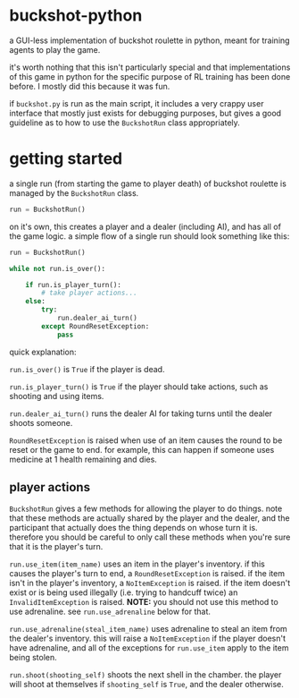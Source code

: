 # buckshot-python 

a GUI-less implementation of buckshot roulette in python, meant for training agents to play the game.

it's worth nothing that this isn't particularly special and that implementations of this game in python for the specific purpose of RL training has been done before.  I mostly did this because it was fun.

if `buckshot.py` is run as the main script, it includes a very crappy user interface that mostly just exists for debugging purposes, but gives a good guideline as to how to use the `BuckshotRun` class appropriately.

# getting started

a single run (from starting the game to player death) of buckshot roulette is managed by the `BuckshotRun` class.

```python
run = BuckshotRun()
```

on it's own, this creates a player and a dealer (including AI), and has all of the game logic.  a simple flow of a single run should look something like this:

```python
run = BuckshotRun()

while not run.is_over():

    if run.is_player_turn():
        # take player actions...
    else:
        try:
            run.dealer_ai_turn()
        except RoundResetException:
            pass
```

quick explanation:

`run.is_over()` is `True` if the player is dead.

`run.is_player_turn()` is `True` if the player should take actions, such as shooting and using items.

`run.dealer_ai_turn()` runs the dealer AI for taking turns until the dealer shoots someone.

`RoundResetException` is raised when use of an item causes the round to be reset or the game to end.  for example, this can happen if someone uses medicine at 1 health remaining and dies.

## player actions

`BuckshotRun` gives a few methods for allowing the player to do things.  note that these methods are actually shared by the player and the dealer, and the participant that actually does the thing depends on whose turn it is.  therefore you should be careful to only call these methods when you're sure that it is the player's turn.

`run.use_item(item_name)` uses an item in the player's inventory.  if this causes the player's turn to end, a `RoundResetException` is raised.  if the item isn't in the player's inventory, a `NoItemException` is raised.  if the item doesn't exist or is being used illegally (i.e. trying to handcuff twice) an `InvalidItemException` is raised.  **NOTE:** you should not use this method to use adrenaline.  see `run.use_adrenaline` below for that.

`run.use_adrenaline(steal_item_name)` uses adrenaline to steal an item from the dealer's inventory.  this will raise a `NoItemException` if the player doesn't have adrenaline, and all of the exceptions for `run.use_item` apply to the item being stolen.

`run.shoot(shooting_self)` shoots the next shell in the chamber.  the player will shoot at themselves if `shooting_self` is `True`, and the dealer otherwise.
